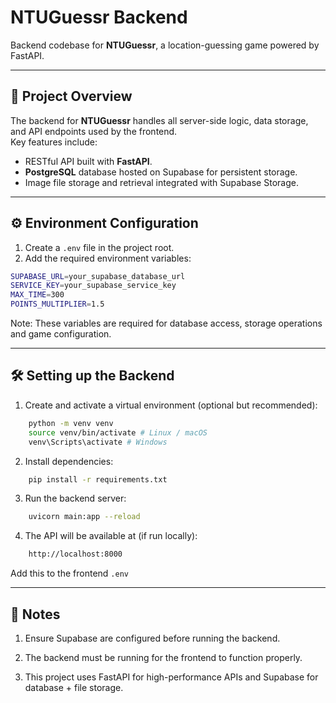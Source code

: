 # NTUGuessr Backend

Backend codebase for **NTUGuessr**, a location-guessing game powered by FastAPI.

---

## 📌 Project Overview

The backend for **NTUGuessr** handles all server-side logic, data storage, and API endpoints used by the frontend.  
Key features include:

- RESTful API built with **FastAPI**.
- **PostgreSQL** database hosted on Supabase for persistent storage.
- Image file storage and retrieval integrated with Supabase Storage.

---

## ⚙️ Environment Configuration

1. Create a `.env` file in the project root.
2. Add the required environment variables:

```bash
SUPABASE_URL=your_supabase_database_url
SERVICE_KEY=your_supabase_service_key
MAX_TIME=300
POINTS_MULTIPLIER=1.5
```

Note: These variables are required for database access, storage operations and game configuration.

---

## 🛠️ Setting up the Backend

1. Create and activate a virtual environment (optional but recommended):

```bash
    python -m venv venv
    source venv/bin/activate # Linux / macOS
    venv\Scripts\activate # Windows
```

2. Install dependencies:

```bash
    pip install -r requirements.txt
```

3. Run the backend server:

```bash
    uvicorn main:app --reload
```

4. The API will be available at (if run locally):

```bash
    http://localhost:8000
```

Add this to the frontend `.env`

---

## 📄 Notes

1. Ensure Supabase are configured before running the backend.

2. The backend must be running for the frontend to function properly.

3. This project uses FastAPI for high-performance APIs and Supabase for database + file storage.
